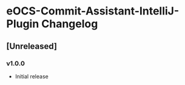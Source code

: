 <!-- Keep a Changelog guide -> https://keepachangelog.com -->

# eOCS-Commit-Assistant-IntelliJ-Plugin Changelog

## [Unreleased]

### v1.0.0

- Initial release
